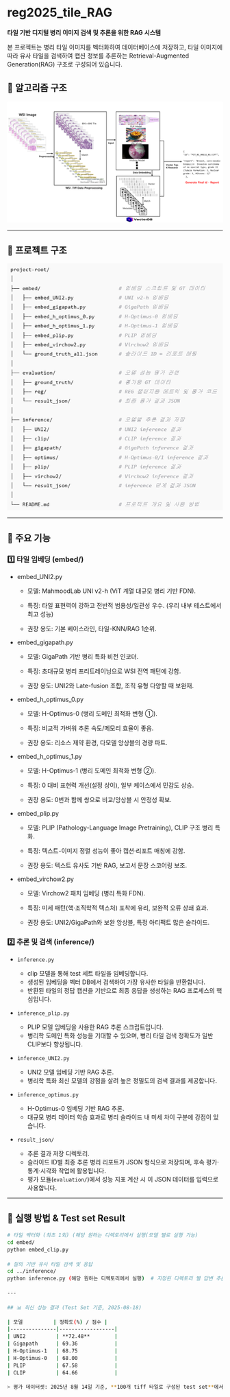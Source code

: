 
# reg2025_tile_RAG

**타일 기반 디지털 병리 이미지 검색 및 추론을 위한 RAG 시스템**

본 프로젝트는 병리 타일 이미지를 벡터화하여 데이터베이스에 저장하고, 타일 이미지에 따라 유사 타일을 검색하여 캡션 정보를 추론하는 Retrieval-Augmented Generation(RAG) 구조로 구성되어 있습니다.


## 📁 알고리즘 구조

![Alt text](tile_RAG.png)


---

## 📁 프로젝트 구조

![Alt text](project.png)

---

## 🔧 주요 기능

### 1️⃣ 타일 임베딩 (embed/)

- embed_UNI2.py

    - 모델: MahmoodLab UNI v2-h (ViT 계열 대규모 병리 기반 FDN).

    - 특징: 타일 표현력이 강하고 전반적 범용성/일관성 우수. (우리 내부 테스트에서 최고 성능)

    - 권장 용도: 기본 베이스라인, 타일-KNN/RAG 1순위.

- embed_gigapath.py

    - 모델: GigaPath 기반 병리 특화 비전 인코더.

    - 특징: 초대규모 병리 프리트레이닝으로 WSI 전역 패턴에 강함.

    - 권장 용도: UNI2와 Late-fusion 조합, 조직 유형 다양할 때 보완재.

- embed_h_optimus_0.py

    - 모델: H-Optimus-0 (병리 도메인 최적화 변형 ①).

    - 특징: 비교적 가벼워 추론 속도/메모리 효율이 좋음.

    - 권장 용도: 리소스 제약 환경, 다모델 앙상블의 경량 파트.

- embed_h_optimus_1.py

    - 모델: H-Optimus-1 (병리 도메인 최적화 변형 ②).

    - 특징: 0 대비 표현력 개선(설정 상이), 일부 케이스에서 민감도 상승.

    - 권장 용도: 0번과 함께 쌍으로 비교/앙상블 시 안정성 확보.

- embed_plip.py

    - 모델: PLIP (Pathology-Language Image Pretraining), CLIP 구조 병리 특화.

    - 특징: 텍스트-이미지 정렬 성능이 좋아 캡션·리포트 매칭에 강함.

    - 권장 용도: 텍스트 유사도 기반 RAG, 보고서 문장 스코어링 보조.

- embed_virchow2.py
 
    - 모델: Virchow2 패치 임베딩 (병리 특화 FDN).

    - 특징: 미세 패턴(핵·조직학적 텍스처) 포착에 유리, 보완적 오류 상쇄 효과.

    - 권장 용도: UNI2/GigaPath와 보완 앙상블, 특정 아티팩트 많은 슬라이드.


### 2️⃣ 추론 및 검색 (inference/)

- `inference.py`  
  - clip 모델을 통해 test 세트 타일을 임베딩합니다.  
  - 생성된 임베딩을 벡터 DB에서 검색하여 가장 유사한 타일을 반환합니다.
  - 반환된 타일의 정답 캡션을 기반으로 최종 응답을 생성하는 RAG 프로세스의 핵심입니다.

- `inference_plip.py`  
  - PLIP 모델 임베딩을 사용한 RAG 추론 스크립트입니다.
  - 병리학 도메인 특화 성능을 기대할 수 있으며, 병리 타일 검색 정확도가 일반 CLIP보다 향상됩니다.

- `inference_UNI2.py`  
  - UNI2 모델 임베딩 기반 RAG 추론.
  - 병리학 특화 최신 모델의 강점을 살려 높은 정밀도의 검색 결과를 제공합니다.

- `inference_optimus.py`  
  - H-Optimus-0 임베딩 기반 RAG 추론.
  - 대규모 병리 데이터 학습 효과로 병리 슬라이드 내 미세 차이 구분에 강점이 있습니다.

- `result_json/`  
  - 추론 결과 저장 디렉토리.
  - 슬라이드 ID별 최종 추론 병리 리포트가 JSON 형식으로 저장되며, 후속 평가·통계·시각화 작업에 활용됩니다.
  - 평가 모듈(`evaluation/`)에서 성능 지표 계산 시 이 JSON 데이터를 입력으로 사용합니다.


---

## 🚀 실행 방법 & Test set Result

```bash
# 타일 벡터화 (최초 1회) (해당 원하는 디렉토리에서 실행(모델 별로 실행 가능) 
cd embed/
python embed_clip.py

# 질의 기반 유사 타일 검색 및 응답
cd ../inference/
python inference.py (해당 원하는 디렉토리에서 실행)  # 지정된 디렉토리 별 답변 추론.

---

## 📊 최신 성능 결과 (Test Set 기준, 2025-08-18)

| 모델          | 정확도(%) / 점수 |
|---------------|------------------|
| UNI2          | **72.48**        |
| Gigapath      | 69.36            |
| H-Optimus-1   | 68.75            |
| H-Optimus-0   | 68.00            |
| PLIP          | 67.58            |
| CLIP          | 64.66            |

> 평가 데이터셋: 2025년 8월 14일 기준, **100개 tiff 타일로 구성된 test set**에서 reg2025 챌린지에서 제공한 **캡션과의 일치도**를 기준으로, 동일한 RAG 파이프라인 구성에서 모델별 임베딩 결과를 비교한 성능 지표입니다.




